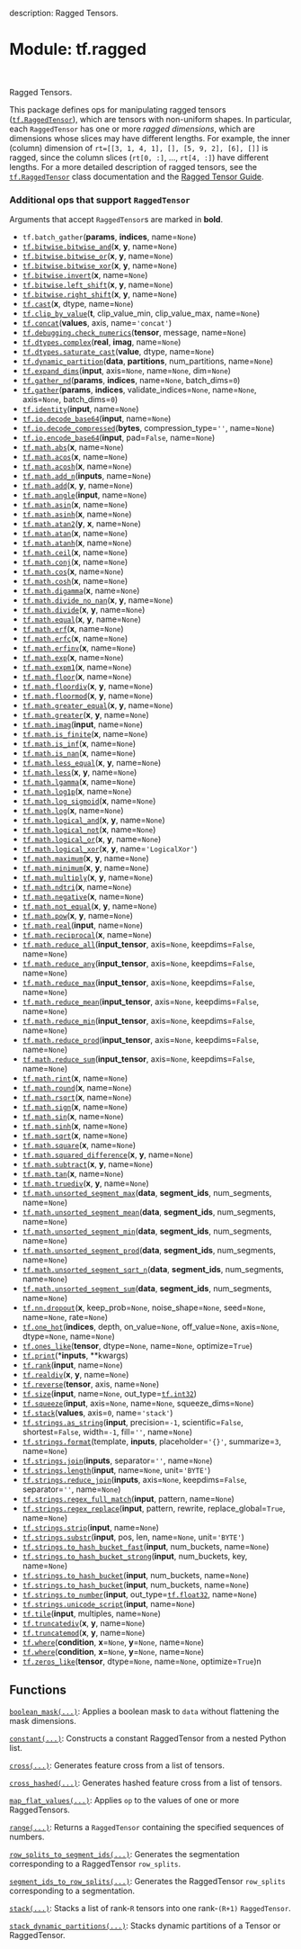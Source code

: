 description: Ragged Tensors.

<div itemscope itemtype="http://developers.google.com/ReferenceObject">
<meta itemprop="name" content="tf.ragged" />
<meta itemprop="path" content="Stable" />
</div>

# Module: tf.ragged

<!-- Insert buttons and diff -->

<table class="tfo-notebook-buttons tfo-api nocontent" align="left">

</table>



Ragged Tensors.


This package defines ops for manipulating ragged tensors (<a href="../tf/RaggedTensor.md"><code>tf.RaggedTensor</code></a>),
which are tensors with non-uniform shapes.  In particular, each `RaggedTensor`
has one or more *ragged dimensions*, which are dimensions whose slices may have
different lengths.  For example, the inner (column) dimension of
`rt=[[3, 1, 4, 1], [], [5, 9, 2], [6], []]` is ragged, since the column slices
(`rt[0, :]`, ..., `rt[4, :]`) have different lengths.  For a more detailed
description of ragged tensors, see the <a href="../tf/RaggedTensor.md"><code>tf.RaggedTensor</code></a> class documentation
and the [Ragged Tensor Guide](/guide/ragged_tensors).


### Additional ops that support `RaggedTensor`

Arguments that accept `RaggedTensor`s are marked in **bold**.

* `tf.batch_gather`(**params**, **indices**, name=`None`)
* <a href="../tf/bitwise/bitwise_and.md"><code>tf.bitwise.bitwise_and</code></a>(**x**, **y**, name=`None`)
* <a href="../tf/bitwise/bitwise_or.md"><code>tf.bitwise.bitwise_or</code></a>(**x**, **y**, name=`None`)
* <a href="../tf/bitwise/bitwise_xor.md"><code>tf.bitwise.bitwise_xor</code></a>(**x**, **y**, name=`None`)
* <a href="../tf/bitwise/invert.md"><code>tf.bitwise.invert</code></a>(**x**, name=`None`)
* <a href="../tf/bitwise/left_shift.md"><code>tf.bitwise.left_shift</code></a>(**x**, **y**, name=`None`)
* <a href="../tf/bitwise/right_shift.md"><code>tf.bitwise.right_shift</code></a>(**x**, **y**, name=`None`)
* <a href="../tf/cast.md"><code>tf.cast</code></a>(**x**, dtype, name=`None`)
* <a href="../tf/clip_by_value.md"><code>tf.clip_by_value</code></a>(**t**, clip_value_min, clip_value_max, name=`None`)
* <a href="../tf/concat.md"><code>tf.concat</code></a>(**values**, axis, name=`'concat'`)
* <a href="../tf/debugging/check_numerics.md"><code>tf.debugging.check_numerics</code></a>(**tensor**, message, name=`None`)
* <a href="../tf/dtypes/complex.md"><code>tf.dtypes.complex</code></a>(**real**, **imag**, name=`None`)
* <a href="../tf/dtypes/saturate_cast.md"><code>tf.dtypes.saturate_cast</code></a>(**value**, dtype, name=`None`)
* <a href="../tf/dynamic_partition.md"><code>tf.dynamic_partition</code></a>(**data**, **partitions**, num_partitions, name=`None`)
* <a href="../tf/expand_dims.md"><code>tf.expand_dims</code></a>(**input**, axis=`None`, name=`None`, dim=`None`)
* <a href="../tf/gather_nd.md"><code>tf.gather_nd</code></a>(**params**, **indices**, name=`None`, batch_dims=`0`)
* <a href="../tf/gather.md"><code>tf.gather</code></a>(**params**, **indices**, validate_indices=`None`, name=`None`, axis=`None`, batch_dims=`0`)
* <a href="../tf/identity.md"><code>tf.identity</code></a>(**input**, name=`None`)
* <a href="../tf/io/decode_base64.md"><code>tf.io.decode_base64</code></a>(**input**, name=`None`)
* <a href="../tf/io/decode_compressed.md"><code>tf.io.decode_compressed</code></a>(**bytes**, compression_type=`''`, name=`None`)
* <a href="../tf/io/encode_base64.md"><code>tf.io.encode_base64</code></a>(**input**, pad=`False`, name=`None`)
* <a href="../tf/math/abs.md"><code>tf.math.abs</code></a>(**x**, name=`None`)
* <a href="../tf/math/acos.md"><code>tf.math.acos</code></a>(**x**, name=`None`)
* <a href="../tf/math/acosh.md"><code>tf.math.acosh</code></a>(**x**, name=`None`)
* <a href="../tf/math/add_n.md"><code>tf.math.add_n</code></a>(**inputs**, name=`None`)
* <a href="../tf/math/add.md"><code>tf.math.add</code></a>(**x**, **y**, name=`None`)
* <a href="../tf/math/angle.md"><code>tf.math.angle</code></a>(**input**, name=`None`)
* <a href="../tf/math/asin.md"><code>tf.math.asin</code></a>(**x**, name=`None`)
* <a href="../tf/math/asinh.md"><code>tf.math.asinh</code></a>(**x**, name=`None`)
* <a href="../tf/math/atan2.md"><code>tf.math.atan2</code></a>(**y**, **x**, name=`None`)
* <a href="../tf/math/atan.md"><code>tf.math.atan</code></a>(**x**, name=`None`)
* <a href="../tf/math/atanh.md"><code>tf.math.atanh</code></a>(**x**, name=`None`)
* <a href="../tf/math/ceil.md"><code>tf.math.ceil</code></a>(**x**, name=`None`)
* <a href="../tf/math/conj.md"><code>tf.math.conj</code></a>(**x**, name=`None`)
* <a href="../tf/math/cos.md"><code>tf.math.cos</code></a>(**x**, name=`None`)
* <a href="../tf/math/cosh.md"><code>tf.math.cosh</code></a>(**x**, name=`None`)
* <a href="../tf/math/digamma.md"><code>tf.math.digamma</code></a>(**x**, name=`None`)
* <a href="../tf/math/divide_no_nan.md"><code>tf.math.divide_no_nan</code></a>(**x**, **y**, name=`None`)
* <a href="../tf/math/divide.md"><code>tf.math.divide</code></a>(**x**, **y**, name=`None`)
* <a href="../tf/math/equal.md"><code>tf.math.equal</code></a>(**x**, **y**, name=`None`)
* <a href="../tf/math/erf.md"><code>tf.math.erf</code></a>(**x**, name=`None`)
* <a href="../tf/math/erfc.md"><code>tf.math.erfc</code></a>(**x**, name=`None`)
* <a href="../tf/math/erfinv.md"><code>tf.math.erfinv</code></a>(**x**, name=`None`)
* <a href="../tf/math/exp.md"><code>tf.math.exp</code></a>(**x**, name=`None`)
* <a href="../tf/math/expm1.md"><code>tf.math.expm1</code></a>(**x**, name=`None`)
* <a href="../tf/math/floor.md"><code>tf.math.floor</code></a>(**x**, name=`None`)
* <a href="../tf/math/floordiv.md"><code>tf.math.floordiv</code></a>(**x**, **y**, name=`None`)
* <a href="../tf/math/floormod.md"><code>tf.math.floormod</code></a>(**x**, **y**, name=`None`)
* <a href="../tf/math/greater_equal.md"><code>tf.math.greater_equal</code></a>(**x**, **y**, name=`None`)
* <a href="../tf/math/greater.md"><code>tf.math.greater</code></a>(**x**, **y**, name=`None`)
* <a href="../tf/math/imag.md"><code>tf.math.imag</code></a>(**input**, name=`None`)
* <a href="../tf/math/is_finite.md"><code>tf.math.is_finite</code></a>(**x**, name=`None`)
* <a href="../tf/math/is_inf.md"><code>tf.math.is_inf</code></a>(**x**, name=`None`)
* <a href="../tf/math/is_nan.md"><code>tf.math.is_nan</code></a>(**x**, name=`None`)
* <a href="../tf/math/less_equal.md"><code>tf.math.less_equal</code></a>(**x**, **y**, name=`None`)
* <a href="../tf/math/less.md"><code>tf.math.less</code></a>(**x**, **y**, name=`None`)
* <a href="../tf/math/lgamma.md"><code>tf.math.lgamma</code></a>(**x**, name=`None`)
* <a href="../tf/math/log1p.md"><code>tf.math.log1p</code></a>(**x**, name=`None`)
* <a href="../tf/math/log_sigmoid.md"><code>tf.math.log_sigmoid</code></a>(**x**, name=`None`)
* <a href="../tf/math/log.md"><code>tf.math.log</code></a>(**x**, name=`None`)
* <a href="../tf/math/logical_and.md"><code>tf.math.logical_and</code></a>(**x**, **y**, name=`None`)
* <a href="../tf/math/logical_not.md"><code>tf.math.logical_not</code></a>(**x**, name=`None`)
* <a href="../tf/math/logical_or.md"><code>tf.math.logical_or</code></a>(**x**, **y**, name=`None`)
* <a href="../tf/math/logical_xor.md"><code>tf.math.logical_xor</code></a>(**x**, **y**, name=`'LogicalXor'`)
* <a href="../tf/math/maximum.md"><code>tf.math.maximum</code></a>(**x**, **y**, name=`None`)
* <a href="../tf/math/minimum.md"><code>tf.math.minimum</code></a>(**x**, **y**, name=`None`)
* <a href="../tf/math/multiply.md"><code>tf.math.multiply</code></a>(**x**, **y**, name=`None`)
* <a href="../tf/math/ndtri.md"><code>tf.math.ndtri</code></a>(**x**, name=`None`)
* <a href="../tf/math/negative.md"><code>tf.math.negative</code></a>(**x**, name=`None`)
* <a href="../tf/math/not_equal.md"><code>tf.math.not_equal</code></a>(**x**, **y**, name=`None`)
* <a href="../tf/math/pow.md"><code>tf.math.pow</code></a>(**x**, **y**, name=`None`)
* <a href="../tf/math/real.md"><code>tf.math.real</code></a>(**input**, name=`None`)
* <a href="../tf/math/reciprocal.md"><code>tf.math.reciprocal</code></a>(**x**, name=`None`)
* <a href="../tf/math/reduce_all.md"><code>tf.math.reduce_all</code></a>(**input_tensor**, axis=`None`, keepdims=`False`, name=`None`)
* <a href="../tf/math/reduce_any.md"><code>tf.math.reduce_any</code></a>(**input_tensor**, axis=`None`, keepdims=`False`, name=`None`)
* <a href="../tf/math/reduce_max.md"><code>tf.math.reduce_max</code></a>(**input_tensor**, axis=`None`, keepdims=`False`, name=`None`)
* <a href="../tf/math/reduce_mean.md"><code>tf.math.reduce_mean</code></a>(**input_tensor**, axis=`None`, keepdims=`False`, name=`None`)
* <a href="../tf/math/reduce_min.md"><code>tf.math.reduce_min</code></a>(**input_tensor**, axis=`None`, keepdims=`False`, name=`None`)
* <a href="../tf/math/reduce_prod.md"><code>tf.math.reduce_prod</code></a>(**input_tensor**, axis=`None`, keepdims=`False`, name=`None`)
* <a href="../tf/math/reduce_sum.md"><code>tf.math.reduce_sum</code></a>(**input_tensor**, axis=`None`, keepdims=`False`, name=`None`)
* <a href="../tf/math/rint.md"><code>tf.math.rint</code></a>(**x**, name=`None`)
* <a href="../tf/math/round.md"><code>tf.math.round</code></a>(**x**, name=`None`)
* <a href="../tf/math/rsqrt.md"><code>tf.math.rsqrt</code></a>(**x**, name=`None`)
* <a href="../tf/math/sign.md"><code>tf.math.sign</code></a>(**x**, name=`None`)
* <a href="../tf/math/sin.md"><code>tf.math.sin</code></a>(**x**, name=`None`)
* <a href="../tf/math/sinh.md"><code>tf.math.sinh</code></a>(**x**, name=`None`)
* <a href="../tf/math/sqrt.md"><code>tf.math.sqrt</code></a>(**x**, name=`None`)
* <a href="../tf/math/square.md"><code>tf.math.square</code></a>(**x**, name=`None`)
* <a href="../tf/math/squared_difference.md"><code>tf.math.squared_difference</code></a>(**x**, **y**, name=`None`)
* <a href="../tf/math/subtract.md"><code>tf.math.subtract</code></a>(**x**, **y**, name=`None`)
* <a href="../tf/math/tan.md"><code>tf.math.tan</code></a>(**x**, name=`None`)
* <a href="../tf/math/truediv.md"><code>tf.math.truediv</code></a>(**x**, **y**, name=`None`)
* <a href="../tf/math/unsorted_segment_max.md"><code>tf.math.unsorted_segment_max</code></a>(**data**, **segment_ids**, num_segments, name=`None`)
* <a href="../tf/math/unsorted_segment_mean.md"><code>tf.math.unsorted_segment_mean</code></a>(**data**, **segment_ids**, num_segments, name=`None`)
* <a href="../tf/math/unsorted_segment_min.md"><code>tf.math.unsorted_segment_min</code></a>(**data**, **segment_ids**, num_segments, name=`None`)
* <a href="../tf/math/unsorted_segment_prod.md"><code>tf.math.unsorted_segment_prod</code></a>(**data**, **segment_ids**, num_segments, name=`None`)
* <a href="../tf/math/unsorted_segment_sqrt_n.md"><code>tf.math.unsorted_segment_sqrt_n</code></a>(**data**, **segment_ids**, num_segments, name=`None`)
* <a href="../tf/math/unsorted_segment_sum.md"><code>tf.math.unsorted_segment_sum</code></a>(**data**, **segment_ids**, num_segments, name=`None`)
* <a href="../tf/nn/dropout.md"><code>tf.nn.dropout</code></a>(**x**, keep_prob=`None`, noise_shape=`None`, seed=`None`, name=`None`, rate=`None`)
* <a href="../tf/one_hot.md"><code>tf.one_hot</code></a>(**indices**, depth, on_value=`None`, off_value=`None`, axis=`None`, dtype=`None`, name=`None`)
* <a href="../tf/ones_like.md"><code>tf.ones_like</code></a>(**tensor**, dtype=`None`, name=`None`, optimize=`True`)
* <a href="../tf/print.md"><code>tf.print</code></a>(***inputs**, **kwargs)
* <a href="../tf/rank.md"><code>tf.rank</code></a>(**input**, name=`None`)
* <a href="../tf/realdiv.md"><code>tf.realdiv</code></a>(**x**, **y**, name=`None`)
* <a href="../tf/reverse.md"><code>tf.reverse</code></a>(**tensor**, axis, name=`None`)
* <a href="../tf/size.md"><code>tf.size</code></a>(**input**, name=`None`, out_type=<a href="../tf.md#int32"><code>tf.int32</code></a>)
* <a href="../tf/squeeze.md"><code>tf.squeeze</code></a>(**input**, axis=`None`, name=`None`, squeeze_dims=`None`)
* <a href="../tf/stack.md"><code>tf.stack</code></a>(**values**, axis=`0`, name=`'stack'`)
* <a href="../tf/strings/as_string.md"><code>tf.strings.as_string</code></a>(**input**, precision=`-1`, scientific=`False`, shortest=`False`, width=`-1`, fill=`''`, name=`None`)
* <a href="../tf/strings/format.md"><code>tf.strings.format</code></a>(template, **inputs**, placeholder=`'{}'`, summarize=`3`, name=`None`)
* <a href="../tf/strings/join.md"><code>tf.strings.join</code></a>(**inputs**, separator=`''`, name=`None`)
* <a href="../tf/strings/length.md"><code>tf.strings.length</code></a>(**input**, name=`None`, unit=`'BYTE'`)
* <a href="../tf/strings/reduce_join.md"><code>tf.strings.reduce_join</code></a>(**inputs**, axis=`None`, keepdims=`False`, separator=`''`, name=`None`)
* <a href="../tf/strings/regex_full_match.md"><code>tf.strings.regex_full_match</code></a>(**input**, pattern, name=`None`)
* <a href="../tf/strings/regex_replace.md"><code>tf.strings.regex_replace</code></a>(**input**, pattern, rewrite, replace_global=`True`, name=`None`)
* <a href="../tf/strings/strip.md"><code>tf.strings.strip</code></a>(**input**, name=`None`)
* <a href="../tf/strings/substr.md"><code>tf.strings.substr</code></a>(**input**, pos, len, name=`None`, unit=`'BYTE'`)
* <a href="../tf/strings/to_hash_bucket_fast.md"><code>tf.strings.to_hash_bucket_fast</code></a>(**input**, num_buckets, name=`None`)
* <a href="../tf/strings/to_hash_bucket_strong.md"><code>tf.strings.to_hash_bucket_strong</code></a>(**input**, num_buckets, key, name=`None`)
* <a href="../tf/strings/to_hash_bucket.md"><code>tf.strings.to_hash_bucket</code></a>(**input**, num_buckets, name=`None`)
* <a href="../tf/strings/to_hash_bucket.md"><code>tf.strings.to_hash_bucket</code></a>(**input**, num_buckets, name=`None`)
* <a href="../tf/strings/to_number.md"><code>tf.strings.to_number</code></a>(**input**, out_type=<a href="../tf.md#float32"><code>tf.float32</code></a>, name=`None`)
* <a href="../tf/strings/unicode_script.md"><code>tf.strings.unicode_script</code></a>(**input**, name=`None`)
* <a href="../tf/tile.md"><code>tf.tile</code></a>(**input**, multiples, name=`None`)
* <a href="../tf/truncatediv.md"><code>tf.truncatediv</code></a>(**x**, **y**, name=`None`)
* <a href="../tf/truncatemod.md"><code>tf.truncatemod</code></a>(**x**, **y**, name=`None`)
* <a href="../tf/where.md"><code>tf.where</code></a>(**condition**, **x**=`None`, **y**=`None`, name=`None`)
* <a href="../tf/where.md"><code>tf.where</code></a>(**condition**, **x**=`None`, **y**=`None`, name=`None`)
* <a href="../tf/zeros_like.md"><code>tf.zeros_like</code></a>(**tensor**, dtype=`None`, name=`None`, optimize=`True`)n

## Functions

[`boolean_mask(...)`](../tf/ragged/boolean_mask.md): Applies a boolean mask to `data` without flattening the mask dimensions.

[`constant(...)`](../tf/ragged/constant.md): Constructs a constant RaggedTensor from a nested Python list.

[`cross(...)`](../tf/ragged/cross.md): Generates feature cross from a list of tensors.

[`cross_hashed(...)`](../tf/ragged/cross_hashed.md): Generates hashed feature cross from a list of tensors.

[`map_flat_values(...)`](../tf/ragged/map_flat_values.md): Applies `op` to the values of one or more RaggedTensors.

[`range(...)`](../tf/ragged/range.md): Returns a `RaggedTensor` containing the specified sequences of numbers.

[`row_splits_to_segment_ids(...)`](../tf/ragged/row_splits_to_segment_ids.md): Generates the segmentation corresponding to a RaggedTensor `row_splits`.

[`segment_ids_to_row_splits(...)`](../tf/ragged/segment_ids_to_row_splits.md): Generates the RaggedTensor `row_splits` corresponding to a segmentation.

[`stack(...)`](../tf/ragged/stack.md): Stacks a list of rank-`R` tensors into one rank-`(R+1)` `RaggedTensor`.

[`stack_dynamic_partitions(...)`](../tf/ragged/stack_dynamic_partitions.md): Stacks dynamic partitions of a Tensor or RaggedTensor.

